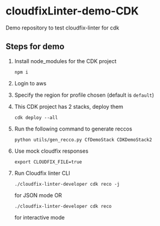 # cloudfixLinter-demo-CDK
Demo repository to test cloudfix-linter for cdk


## Steps for demo

1. Install node_modules for the CDK project
    ```
    npm i
    ```
2. Login to aws

3. Specify the region for profile chosen (default is `default`)

4. This CDK project has 2 stacks, deploy them
    ```
    cdk deploy --all
    ```
5. Run the following command to generate reccos
    ```
    python utils/gen_recco.py CfDemoStack CDKDemoStack2
    ```
6. Use mock cloudfix responses
    ```
    export CLOUDFIX_FILE=true
    ```
7. Run Cloudfix linter CLI
    ```
    ./cloudfix-linter-developer cdk reco -j
    ```
    for JSON mode
    OR
    ```
    ./cloudfix-linter-developer cdk reco
    ```
    for interactive mode
